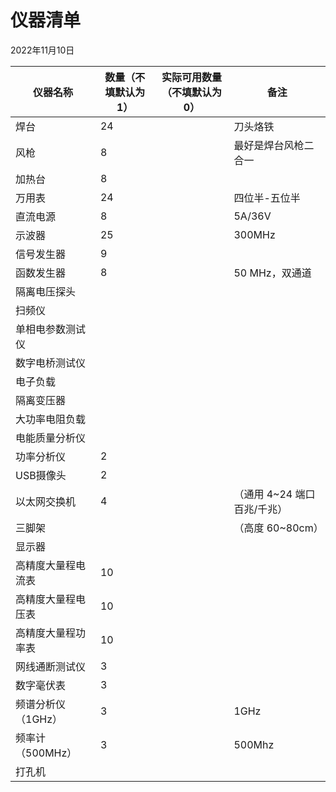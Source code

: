 # 仪器清单

2022年11月10日

| 仪器名称           | 数量（不填默认为1） | 实际可用数量（不填默认为0） | 备注                        |
| ------------------ | ------------------- | --------------------------- | --------------------------- |
| 焊台               | 24                  |                             | 刀头烙铁                    |
| 风枪               | 8                   |                             | 最好是焊台风枪二合一        |
| 加热台             | 8                   |                             |                             |
| 万用表             | 24                  |                             | 四位半-五位半               |
| 直流电源           | 8                   |                             | 5A/36V                      |
| 示波器             | 25                  |                             | 300MHz                      |
| 信号发生器         | 9                   |                             |                             |
| 函数发生器         | 8                   |                             | 50 MHz，双通道              |
| 隔离电压探头       |                     |                             |                             |
| 扫频仪             |                     |                             |                             |
| 单相电参数测试仪   |                     |                             |                             |
| 数字电桥测试仪     |                     |                             |                             |
| 电子负载           |                     |                             |                             |
| 隔离变压器         |                     |                             |                             |
| 大功率电阻负载     |                     |                             |                             |
| 电能质量分析仪     |                     |                             |                             |
| 功率分析仪         | 2                   |                             |                             |
| USB摄像头          | 2                   |                             |                             |
| 以太网交换机       | 4                   |                             | （通用 4~24 端口百兆/千兆） |
| 三脚架             |                     |                             | （高度 60~80cm）            |
| 显示器             |                     |                             |                             |
| 高精度大量程电流表 | 10                  |                             |                             |
| 高精度大量程电压表 | 10                  |                             |                             |
| 高精度大量程功率表 | 10                  |                             |                             |
| 网线通断测试仪     | 3                   |                             |                             |
| 数字毫伏表         | 3                   |                             |                             |
| 频谱分析仪（1GHz） | 3                   |                             | 1GHz                        |
| 频率计（500MHz）   | 3                   |                             | 500Mhz                      |
| 打孔机             |                     |                             |                             |